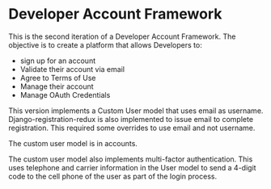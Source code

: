 Developer Account Framework
===========================

This is the second iteration of a Developer Account Framework. 
The objective is to create a platform that allows Developers to: 

- sign up for an account
- Validate their account via email
- Agree to Terms of Use
- Manage their account
- Manage OAuth Credentials

This version implements a Custom User model that uses email as username.
Django-registration-redux is also implemented to issue email to complete 
registration. This required some overrides to use email and not username.

The custom user model is in accounts.

The custom user model also implements multi-factor authentication. 
This uses telephone and carrier information in the User model to send
a 4-digit code to the cell phone of the user as part of the login process.



